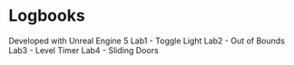 # Logbooks

Developed with Unreal Engine 5
Lab1 - Toggle Light
Lab2 - Out of Bounds
Lab3 - Level Timer
Lab4 - Sliding Doors
